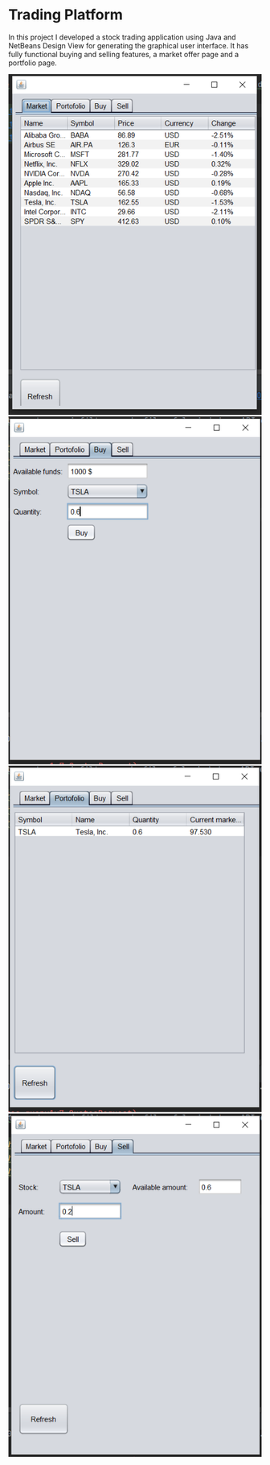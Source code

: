 # Trading Platform

In this project I developed a stock trading application using Java and NetBeans Design View for generating the graphical user interface. It has fully functional buying and selling features, a market offer page and a portfolio page.

![alt text](images/1.png)
![alt text](images/2.png)
![alt text](images/3.png)
![alt text](images/4.png)



